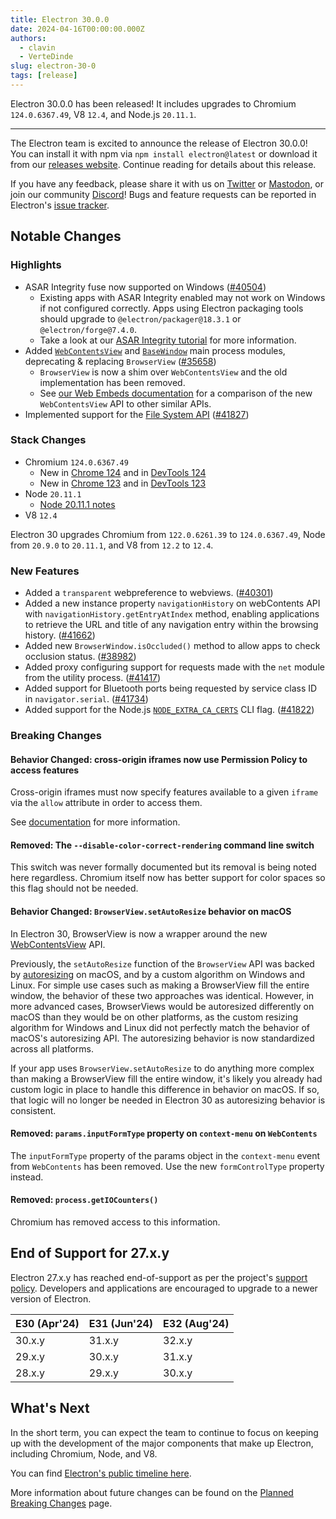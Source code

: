 ```yaml
---
title: Electron 30.0.0
date: 2024-04-16T00:00:00.000Z
authors:
  - clavin
  - VerteDinde
slug: electron-30-0
tags: [release]
---
```


Electron 30.0.0 has been released! It includes upgrades to Chromium `124.0.6367.49`, V8 `12.4`, and Node.js `20.11.1`.

---

The Electron team is excited to announce the release of Electron 30.0.0! You can install it with npm via `npm install electron@latest` or download it from our [releases website](https://releases.electronjs.org/releases/stable). Continue reading for details about this release.

If you have any feedback, please share it with us on [Twitter](https://twitter.com/electronjs) or [Mastodon](https://social.lfx.dev/@electronjs), or join our community [Discord](https://discord.com/invite/electronjs)! Bugs and feature requests can be reported in Electron's [issue tracker](https://github.com/electron/electron/issues).

## Notable Changes

### Highlights

- ASAR Integrity fuse now supported on Windows ([#40504](https://github.com/electron/electron/pull/40504))
  - Existing apps with ASAR Integrity enabled may not work on Windows if not configured correctly. Apps using Electron packaging tools should upgrade to `@electron/packager@18.3.1` or `@electron/forge@7.4.0`.
  - Take a look at our [ASAR Integrity tutorial](https://www.electronjs.org/docs/latest/tutorial/asar-integrity) for more information.
- Added [`WebContentsView`](https://www.electronjs.org/docs/latest/api/web-contents-view) and [`BaseWindow`](https://www.electronjs.org/docs/latest/api/base-window) main process modules, deprecating & replacing `BrowserView` ([#35658](https://github.com/electron/electron/pull/35658))
  - `BrowserView` is now a shim over `WebContentsView` and the old implementation has been removed.
  - See [our Web Embeds documentation](https://www.electronjs.org/docs/latest/tutorial/web-embeds) for a comparison of the new `WebContentsView` API to other similar APIs.
- Implemented support for the [File System API](https://developer.mozilla.org/en-US/docs/Web/API/File_System_API) ([#41827](https://github.com/electron/electron/commit/cf1087badd437906f280373decb923733a8523e6))

### Stack Changes

- Chromium `124.0.6367.49`
  - New in [Chrome 124](https://developer.chrome.com/blog/new-in-chrome-124/) and in [DevTools 124](https://developer.chrome.com/blog/new-in-devtools-124/)
  - New in [Chrome 123](https://developer.chrome.com/blog/new-in-chrome-123/) and in [DevTools 123](https://developer.chrome.com/blog/new-in-devtools-123/)
- Node `20.11.1`
  - [Node 20.11.1 notes](https://nodejs.org/en/blog/release/v20.11.1/)
- V8 `12.4`

Electron 30 upgrades Chromium from `122.0.6261.39` to `124.0.6367.49`, Node from `20.9.0` to `20.11.1`, and V8 from `12.2` to `12.4`.

### New Features

- Added a `transparent` webpreference to webviews. ([#40301](https://github.com/electron/electron/pull/40301))
- Added a new instance property `navigationHistory` on webContents API with `navigationHistory.getEntryAtIndex` method, enabling applications to retrieve the URL and title of any navigation entry within the browsing history. ([#41662](https://github.com/electron/electron/pull/41662))
- Added new `BrowserWindow.isOccluded()` method to allow apps to check occlusion status. ([#38982](https://github.com/electron/electron/pull/38982))
- Added proxy configuring support for requests made with the `net` module from the utility process. ([#41417](https://github.com/electron/electron/pull/41417))
- Added support for Bluetooth ports being requested by service class ID in `navigator.serial`. ([#41734](https://github.com/electron/electron/pull/41734))
- Added support for the Node.js [`NODE_EXTRA_CA_CERTS`](https://nodejs.org/api/cli.html#node_extra_ca_certsfile) CLI flag. ([#41822](https://github.com/electron/electron/pull/41822))

### Breaking Changes

#### Behavior Changed: cross-origin iframes now use Permission Policy to access features

Cross-origin iframes must now specify features available to a given `iframe` via the `allow`
attribute in order to access them.

See [documentation](https://developer.mozilla.org/en-US/docs/Web/HTML/Element/iframe#allow) for
more information.

#### Removed: The `--disable-color-correct-rendering` command line switch

This switch was never formally documented but its removal is being noted here regardless. Chromium itself now has better support for color spaces so this flag should not be needed.

#### Behavior Changed: `BrowserView.setAutoResize` behavior on macOS

In Electron 30, BrowserView is now a wrapper around the new [WebContentsView](https://www.electronjs.org/docs/latest/api/web-contents-view) API.

Previously, the `setAutoResize` function of the `BrowserView` API was backed by [autoresizing](https://developer.apple.com/documentation/appkit/nsview/1483281-autoresizingmask?language=objc) on macOS, and by a custom algorithm on Windows and Linux.
For simple use cases such as making a BrowserView fill the entire window, the behavior of these two approaches was identical.
However, in more advanced cases, BrowserViews would be autoresized differently on macOS than they would be on other platforms, as the custom resizing algorithm for Windows and Linux did not perfectly match the behavior of macOS's autoresizing API.
The autoresizing behavior is now standardized across all platforms.

If your app uses `BrowserView.setAutoResize` to do anything more complex than making a BrowserView fill the entire window, it's likely you already had custom logic in place to handle this difference in behavior on macOS.
If so, that logic will no longer be needed in Electron 30 as autoresizing behavior is consistent.

#### Removed: `params.inputFormType` property on `context-menu` on `WebContents`

The `inputFormType` property of the params object in the `context-menu`
event from `WebContents` has been removed. Use the new `formControlType`
property instead.

#### Removed: `process.getIOCounters()`

Chromium has removed access to this information.

## End of Support for 27.x.y

Electron 27.x.y has reached end-of-support as per the project's [support policy](https://www.electronjs.org/docs/latest/tutorial/electron-timelines#version-support-policy). Developers and applications are encouraged to upgrade to a newer version of Electron.

| E30 (Apr'24) | E31 (Jun'24) | E32 (Aug'24) |
| ------------ | ------------ | ------------ |
| 30.x.y       | 31.x.y       | 32.x.y       |
| 29.x.y       | 30.x.y       | 31.x.y       |
| 28.x.y       | 29.x.y       | 30.x.y       |

## What's Next

In the short term, you can expect the team to continue to focus on keeping up with the development of the major components that make up Electron, including Chromium, Node, and V8.

You can find [Electron's public timeline here](https://www.electronjs.org/docs/latest/tutorial/electron-timelines).

More information about future changes can be found on the [Planned Breaking Changes](https://github.com/electron/electron/blob/main/docs/breaking-changes.md) page.
